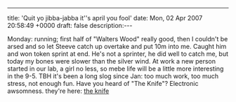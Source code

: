 ---
title: 'Quit yo jibba-jabba it''s april you fool'
date: Mon, 02 Apr 2007 20:58:49 +0000
draft: false
description:---

Monday: running; first half of "Walters Wood" really good, then I couldn't be arsed and so let Steeve catch up overtake and put 10m into me. Caught him and won token sprint at end. He's not a sprinter, he did well to catch me, but today my bones were slower than the silver wind. At work a new person started in our lab, a girl no less, so mebe life will be a little more interesting in the 9-5. TBH it's been a long slog since Jan: too much work, too much stress, not enough fun. Have you heard of "The Knife"? Electronic awsomness. they're here: [the knife](http://www.theknife.net/o0o.html)